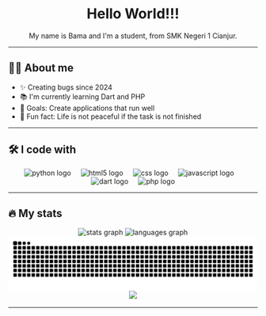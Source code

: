 # <h1 align="center">Hello World!!!</h1>

<p align="center">My name is Bama and I'm a student, from SMK Negeri 1 Cianjur.</p>

---

## 🧑‍💻 About me

  - ✨ Creating bugs since 2024
  - 📚 I'm currently learning Dart and PHP
  - 🎯 Goals: Create applications that run well
  - 🎲 Fun fact: Life is not peaceful if the task is not finished

---

## 🛠️ I code with

<div align="center">
  <img src="https://cdn.jsdelivr.net/gh/devicons/devicon/icons/python/python-original.svg" height="40" alt="python logo"  />
  <img width="12" />
  <img src="https://cdn.jsdelivr.net/gh/devicons/devicon/icons/html5/html5-original.svg" height="40" alt="html5 logo"  />
  <img width="12" />
  <img src="https://cdn.jsdelivr.net/gh/devicons/devicon/icons/css3/css3-original.svg" height="40" alt="css logo"  />
  <img width="12" />
  <img src="https://cdn.jsdelivr.net/gh/devicons/devicon/icons/javascript/javascript-original.svg" height="40" alt="javascript logo"  />
  <img width="12" />
  <img src="https://cdn.jsdelivr.net/gh/devicons/devicon/icons/dart/dart-original.svg" height="40" alt="dart logo"  />
  <img width="12" />
  <img src="https://cdn.jsdelivr.net/gh/devicons/devicon/icons/php/php-original.svg" height="40" alt="php logo"  />
</div>

---

## 🔥 My stats

<div align="center">
  <img src="https://github-readme-stats.vercel.app/api?username=rukadevata&hide_title=false&hide_rank=false&show_icons=true&include_all_commits=true&count_private=true&disable_animations=false&theme=dracula&locale=en&hide_border=false&order=1" height="150" alt="stats graph"  />
  <img src="https://github-readme-stats.vercel.app/api/top-langs?username=rukadevata&locale=en&hide_title=false&layout=compact&card_width=320&langs_count=5&theme=dracula&hide_border=false&order=2" height="150" alt="languages graph"  />
</div>

<img align= "center" src="https://raw.githubusercontent.com/rukadevata/rukadevata/output/snake.svg" alt="Snake animation" />

<div align="center">
  <img src="https://visitor-badge.laobi.icu/badge?page_id=rukadevata.rukadevata&"  />
</div>

---